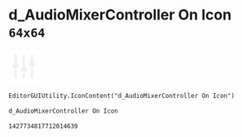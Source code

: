 # d_AudioMixerController On Icon `64x64`
<img src="/img/d_AudioMixerController%20On%20Icon.png" width=64 height=64>

``` CSharp
EditorGUIUtility.IconContent("d_AudioMixerController On Icon")
```
```
d_AudioMixerController On Icon
```
```
1427734817712014639
```
